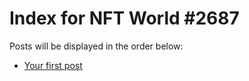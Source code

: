# Index for NFT World #2687
Posts will be displayed in the order below:

- [Your first post](./001-first.md)

